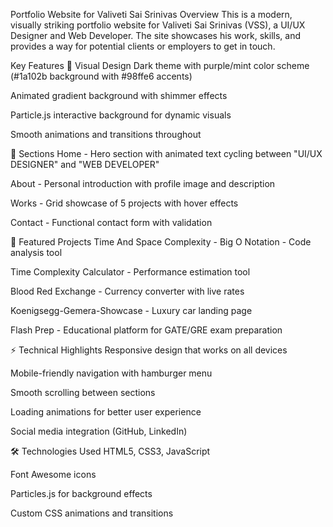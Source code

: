 Portfolio Website for Valiveti Sai Srinivas
Overview
This is a modern, visually striking portfolio website for Valiveti Sai Srinivas (VSS), a UI/UX Designer and Web Developer. The site showcases his work, skills, and provides a way for potential clients or employers to get in touch.

Key Features
🎨 Visual Design
Dark theme with purple/mint color scheme (#1a102b background with #98ffe6 accents)

Animated gradient background with shimmer effects

Particle.js interactive background for dynamic visuals

Smooth animations and transitions throughout

📱 Sections
Home - Hero section with animated text cycling between "UI/UX DESIGNER" and "WEB DEVELOPER"

About - Personal introduction with profile image and description

Works - Grid showcase of 5 projects with hover effects

Contact - Functional contact form with validation

💼 Featured Projects
Time And Space Complexity - Big O Notation - Code analysis tool

Time Complexity Calculator - Performance estimation tool

Blood Red Exchange - Currency converter with live rates

Koenigsegg-Gemera-Showcase - Luxury car landing page

Flash Prep - Educational platform for GATE/GRE exam preparation

⚡ Technical Highlights
Responsive design that works on all devices

Mobile-friendly navigation with hamburger menu

Smooth scrolling between sections

Loading animations for better user experience

Social media integration (GitHub, LinkedIn)

🛠 Technologies Used
HTML5, CSS3, JavaScript

Font Awesome icons

Particles.js for background effects

Custom CSS animations and transitions
